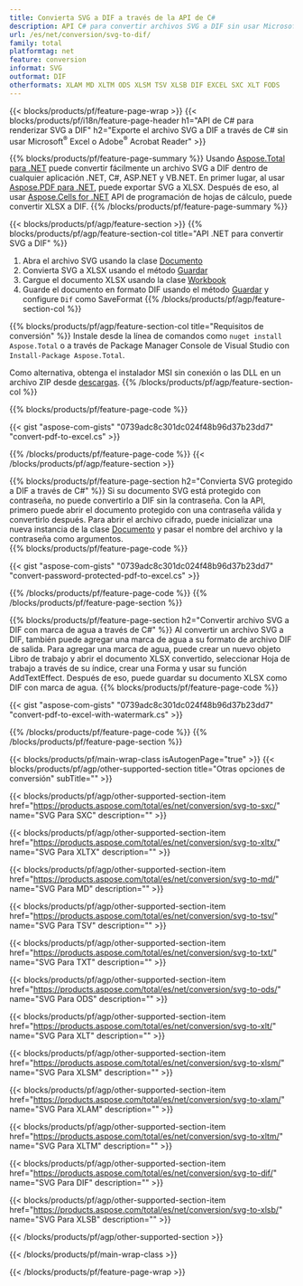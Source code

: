 ```yaml
---
title: Convierta SVG a DIF a través de la API de C#
description: API C# para convertir archivos SVG a DIF sin usar Microsoft Excel o Adobe Reader
url: /es/net/conversion/svg-to-dif/
family: total
platformtag: net
feature: conversion
informat: SVG
outformat: DIF
otherformats: XLAM MD XLTM ODS XLSM TSV XLSB DIF EXCEL SXC XLT FODS
---
```

{{< blocks/products/pf/feature-page-wrap >}}
{{< blocks/products/pf/i18n/feature-page-header h1="API de C# para renderizar SVG a DIF" h2="Exporte el archivo SVG a DIF a través de C# sin usar Microsoft<sup>&reg;</sup> Excel o Adobe<sup>&reg;</sup> Acrobat Reader" >}}

{{% blocks/products/pf/feature-page-summary %}}
Usando [Aspose.Total para .NET](https://products.aspose.com/total/net/) puede convertir fácilmente un archivo SVG a DIF dentro de cualquier aplicación .NET, C#, ASP.NET y VB.NET. En primer lugar, al usar [Aspose.PDF para .NET](https://products.aspose.com/pdf/net/), puede exportar SVG a XLSX. Después de eso, al usar [Aspose.Cells for .NET](https://products.aspose.com/cells/net/) API de programación de hojas de cálculo, puede convertir XLSX a DIF.
{{% /blocks/products/pf/feature-page-summary  %}}

{{< blocks/products/pf/agp/feature-section >}}
{{% blocks/products/pf/agp/feature-section-col title="API .NET para convertir SVG a DIF" %}}
1. Abra el archivo SVG usando la clase [Documento](https://apireference.aspose.com/pdf/net/aspose.pdf/document)
2. Convierta SVG a XLSX usando el método [Guardar](https://apireference.aspose.com/pdf/net/aspose.pdf.document/save/methods/5)
3. Cargue el documento XLSX usando la clase [Workbook](https://apireference.aspose.com/cells/net/aspose.cells/workbook)
4. Guarde el documento en formato DIF usando el método [Guardar](https://apireference.aspose.com/cells/net/aspose.cells.workbook/save/methods/4) y configure `Dif` como SaveFormat
{{% /blocks/products/pf/agp/feature-section-col %}}

{{% blocks/products/pf/agp/feature-section-col title="Requisitos de conversión" %}}
Instale desde la línea de comandos como ```nuget install Aspose.Total``` o a través de Package Manager Console de Visual Studio con ```Install-Package Aspose.Total```.

Como alternativa, obtenga el instalador MSI sin conexión o las DLL en un archivo ZIP desde [descargas](https://downloads.aspose.com/total/net).
{{% /blocks/products/pf/agp/feature-section-col %}}

{{% blocks/products/pf/feature-page-code %}}

{{< gist "aspose-com-gists" "0739adc8c301dc024f48b96d37b23dd7" "convert-pdf-to-excel.cs" >}}


{{% /blocks/products/pf/feature-page-code %}}
{{< /blocks/products/pf/agp/feature-section >}}

{{% blocks/products/pf/feature-page-section  h2="Convierta SVG protegido a DIF a través de C#" %}}
Si su documento SVG está protegido con contraseña, no puede convertirlo a DIF sin la contraseña. Con la API, primero puede abrir el documento protegido con una contraseña válida y convertirlo después. Para abrir el archivo cifrado, puede inicializar una nueva instancia de la clase [Documento](https://apireference.aspose.com/pdf/net/aspose.pdf/document) y pasar el nombre del archivo y la contraseña como argumentos.  
{{% blocks/products/pf/feature-page-code %}}

{{< gist "aspose-com-gists" "0739adc8c301dc024f48b96d37b23dd7" "convert-password-protected-pdf-to-excel.cs" >}}

{{% /blocks/products/pf/feature-page-code  %}}
{{% /blocks/products/pf/feature-page-section %}}

{{% blocks/products/pf/feature-page-section  h2="Convertir archivo SVG a DIF con marca de agua a través de C#" %}}
Al convertir un archivo SVG a DIF, también puede agregar una marca de agua a su formato de archivo DIF de salida. Para agregar una marca de agua, puede crear un nuevo objeto Libro de trabajo y abrir el documento XLSX convertido, seleccionar Hoja de trabajo a través de su índice, crear una Forma y usar su función AddTextEffect. Después de eso, puede guardar su documento XLSX como DIF con marca de agua. 
{{% blocks/products/pf/feature-page-code %}}

{{< gist "aspose-com-gists" "0739adc8c301dc024f48b96d37b23dd7" "convert-pdf-to-excel-with-watermark.cs" >}}

{{% /blocks/products/pf/feature-page-code  %}}
{{% /blocks/products/pf/feature-page-section %}}

{{< blocks/products/pf/main-wrap-class isAutogenPage="true" >}}
{{< blocks/products/pf/agp/other-supported-section title="Otras opciones de conversión" subTitle="" >}}

{{< blocks/products/pf/agp/other-supported-section-item href="https://products.aspose.com/total/es/net/conversion/svg-to-sxc/" name="SVG Para SXC" description="" >}}

{{< blocks/products/pf/agp/other-supported-section-item href="https://products.aspose.com/total/es/net/conversion/svg-to-xltx/" name="SVG Para XLTX" description="" >}}

{{< blocks/products/pf/agp/other-supported-section-item href="https://products.aspose.com/total/es/net/conversion/svg-to-md/" name="SVG Para MD" description="" >}}

{{< blocks/products/pf/agp/other-supported-section-item href="https://products.aspose.com/total/es/net/conversion/svg-to-tsv/" name="SVG Para TSV" description="" >}}

{{< blocks/products/pf/agp/other-supported-section-item href="https://products.aspose.com/total/es/net/conversion/svg-to-txt/" name="SVG Para TXT" description="" >}}

{{< blocks/products/pf/agp/other-supported-section-item href="https://products.aspose.com/total/es/net/conversion/svg-to-ods/" name="SVG Para ODS" description="" >}}

{{< blocks/products/pf/agp/other-supported-section-item href="https://products.aspose.com/total/es/net/conversion/svg-to-xlt/" name="SVG Para XLT" description="" >}}

{{< blocks/products/pf/agp/other-supported-section-item href="https://products.aspose.com/total/es/net/conversion/svg-to-xlsm/" name="SVG Para XLSM" description="" >}}

{{< blocks/products/pf/agp/other-supported-section-item href="https://products.aspose.com/total/es/net/conversion/svg-to-xlam/" name="SVG Para XLAM" description="" >}}

{{< blocks/products/pf/agp/other-supported-section-item href="https://products.aspose.com/total/es/net/conversion/svg-to-xltm/" name="SVG Para XLTM" description="" >}}

{{< blocks/products/pf/agp/other-supported-section-item href="https://products.aspose.com/total/es/net/conversion/svg-to-dif/" name="SVG Para DIF" description="" >}}

{{< blocks/products/pf/agp/other-supported-section-item href="https://products.aspose.com/total/es/net/conversion/svg-to-xlsb/" name="SVG Para XLSB" description="" >}}



{{< /blocks/products/pf/agp/other-supported-section >}}

{{< /blocks/products/pf/main-wrap-class >}}

{{< /blocks/products/pf/feature-page-wrap >}}